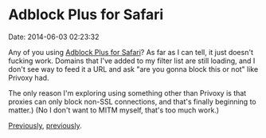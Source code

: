Adblock Plus for Safari
=======================

Date: 2014-06-03 02:23:32

Any of you using [Adblock Plus for
Safari](https://adblockplus.org/en/safari)? As far as I can tell, it
just doesn\'t fucking work. Domains that I\'ve added to my filter list
are still loading, and I don\'t see way to feed it a URL and ask \"are
you gonna block this or not\" like Privoxy had.

The only reason I\'m exploring using something other than Privoxy is
that proxies can only block non-SSL connections, and that\'s finally
beginning to matter.) (No I don\'t want to MITM myself, that\'s too much
work.)

[Previously](http://www.jwz.org/blog/2013/12/safari-and-proxies/),
[previously](http://www.jwz.org/blog/2012/03/ad-and-spyware-blocking/).
